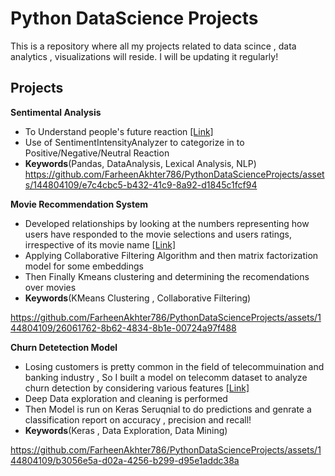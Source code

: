 # Python DataScience Projects

This is a repository where all my projects related to data scince , data analytics , visualizations will reside. I will be updating it regularly!

## Projects

**Sentimental Analysis** 
- To Understand people's future reaction [[Link]](https://github.com/FarheenAkhter786/PythonDataScienceProjects/tree/main/Sentimental-Analysis)
- Use of SentimentIntensityAnalyzer to categorize in to Positive/Negative/Neutral Reaction
- **Keywords**(Pandas, DataAnalysis, Lexical Analysis, NLP)
https://github.com/FarheenAkhter786/PythonDataScienceProjects/assets/144804109/e7c4cbc5-b432-41c9-8a92-d1845c1fcf94


**Movie Recommendation System** 
- Developed relationships by looking at the numbers representing how users have responded to the movie selections and users ratings, irrespective of its movie       name [[Link]](https://github.com/FarheenAkhter786/PythonDataScienceProjects/tree/main/Movie-RecommendationSystem)
- Applying  Collaborative Filtering Algorithm and then matrix factorization model for some embeddings
- Then Finally Kmeans clustering and determining the recomendations over movies
- **Keywords**(KMeans Clustering , Collaborative Filtering)


https://github.com/FarheenAkhter786/PythonDataScienceProjects/assets/144804109/26061762-8b62-4834-8b1e-00724a97f488

**Churn Detetection Model** 
- Losing customers is pretty common in the field of telecommuination and banking industry , So I built a model on telecomm dataset to analyze churn detection by considering various features
  [[Link]](https://github.com/FarheenAkhter786/PythonDataScienceProjects/tree/main/Churn-Detection-Model)
- Deep Data exploration and cleaning is performed
- Then Model is run on Keras Seruqnial to do predictions and genrate a classification report on accuracy , precision and recall!
- **Keywords**(Keras , Data Exploration, Data Mining)

https://github.com/FarheenAkhter786/PythonDataScienceProjects/assets/144804109/b3056e5a-d02a-4256-b299-d95e1addc38a



